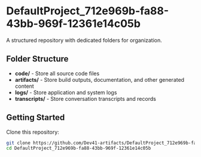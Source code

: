# DefaultProject_712e969b-fa88-43bb-969f-12361e14c05b
A structured repository with dedicated folders for organization.

## Folder Structure

- **code/** - Store all source code files
- **artifacts/** - Store build outputs, documentation, and other generated content
- **logs/** - Store application and system logs
- **transcripts/** - Store conversation transcripts and records

## Getting Started

Clone this repository:
```bash
git clone https://github.com/Dev41-artifacts/DefaultProject_712e969b-fa88-43bb-969f-12361e14c05b
cd DefaultProject_712e969b-fa88-43bb-969f-12361e14c05b
```
